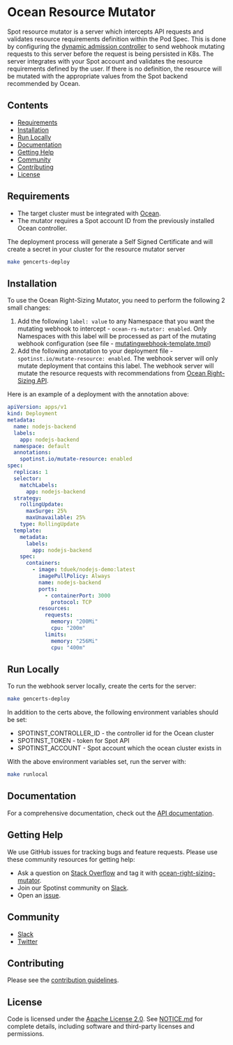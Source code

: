 # Ocean Resource Mutator

Spot resource mutator is a server which intercepts API requests and validates resource requirements definition within the Pod Spec. This is done by configuring the [dynamic admission controller](https://kubernetes.io/docs/reference/access-authn-authz/extensible-admission-controllers/) to send webhook mutating requests to this server before the request is being persisted in K8s. The server integrates with your Spot account and validates the resource requirements defined by the user. If there is no definition, the resource will be mutated with the appropriate values from the Spot backend recommended by Ocean.

## Contents

- [Requirements](#requirements)
- [Installation](#installation)
- [Run Locally](#run-locally)
- [Documentation](#documentation)
- [Getting Help](#getting-help)
- [Community](#community)
- [Contributing](#contributing)
- [License](#license)

## Requirements

- The target cluster must be integrated with [Ocean](https://spot.io/products/ocean/).
- The mutator requires a Spot account ID from the previously installed Ocean controller.

The deployment process will generate a Self Signed Certificate and will create a secret in your cluster for the resource mutator server

```bash
make gencerts-deploy
```

## Installation

To use the Ocean Right-Sizing Mutator, you need to perform the following 2 small changes:

1. Add the following `label: value` to any Namespace that you want the mutating webhook to intercept - `ocean-rs-mutator: enabled`. Only Namespaces with this label will be processed as part of the mutating webhook configuration (see file - [mutatingwebhook-template.tmpl](./deployment/mutatingwebhook-template.tmpl))
2. Add the following annotation to your deployment file - `spotinst.io/mutate-resource: enabled`. The webhook server will only mutate deployment that contains this label. The webhook server will mutate the resource requests with recommendations from [Ocean Right-Sizing API](https://help.spot.io/spotinst-api/ocean/ocean-cloud-api/ocean-for-aws/get-right-sizing-recommendations/).

Here is an example of a deployment with the annotation above:

```yaml
apiVersion: apps/v1
kind: Deployment
metadata:
  name: nodejs-backend
  labels:
    app: nodejs-backend
  namespace: default
  annotations:
    spotinst.io/mutate-resource: enabled
spec:
  replicas: 1
  selector:
    matchLabels:
      app: nodejs-backend
  strategy:
    rollingUpdate:
      maxSurge: 25%
      maxUnavailable: 25%
    type: RollingUpdate
  template:
    metadata:
      labels:
        app: nodejs-backend
    spec:
      containers:
        - image: tduek/nodejs-demo:latest
          imagePullPolicy: Always
          name: nodejs-backend
          ports:
            - containerPort: 3000
              protocol: TCP
          resources:
            requests:
              memory: "200Mi"
              cpu: "200m"
            limits:
              memory: "256Mi"
              cpu: "400m"
```

## Run Locally

To run the webhook server locally, create the certs for the server:

```bash
make gencerts-deploy
```

In addition to the certs above, the following environment variables should be set:

- SPOTINST_CONTROLLER_ID - the controller id for the Ocean cluster
- SPOTINST_TOKEN - token for Spot API
- SPOTINST_ACCOUNT - Spot account which the ocean cluster exists in

With the above environment variables set, run the server with:

```bash
make runlocal
```

## Documentation

For a comprehensive documentation, check out the [API documentation](https://help.spot.io/).

## Getting Help

We use GitHub issues for tracking bugs and feature requests. Please use these community resources for getting help:

- Ask a question on [Stack Overflow](https://stackoverflow.com/) and tag it with [ocean-right-sizing-mutator](https://stackoverflow.com/questions/tagged/ocean-right-sizing-mutator/).
- Join our Spotinst community on [Slack](http://slack.spot.io/).
- Open an [issue](https://github.com/spotinst/ocean-right-sizing-mutator/issues/new/choose/).

## Community

- [Slack](http://slack.spot.io/)
- [Twitter](https://twitter.com/spot_hq/)

## Contributing

Please see the [contribution guidelines](.github/CONTRIBUTING.md).

## License

Code is licensed under the [Apache License 2.0](LICENSE). See [NOTICE.md](NOTICE.md) for complete details, including software and third-party licenses and permissions.
